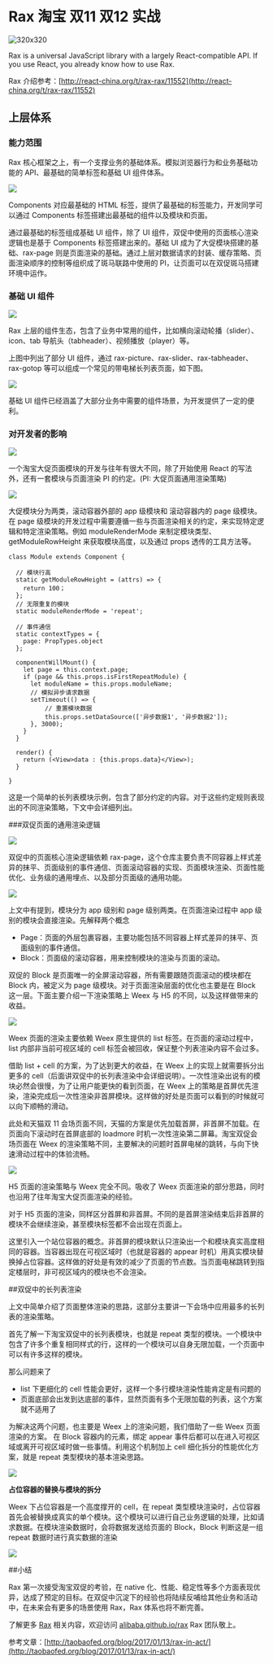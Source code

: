 # Rax 淘宝 双11 双12 实战

![320x320](https://gw.alicdn.com/tfs/TB18WI4QXXXXXcBapXXXXXXXXXX-1120-960.png_110x110xz.jpg)

Rax is a universal JavaScript library with a largely React-compatible API. If you use React, you already know how to use Rax.

Rax 介绍参考：[http://react-china.org/t/rax-rax/11552](http://react-china.org/t/rax-rax/11552)

## 上层体系

### 能力范围

Rax 核心框架之上，有一个支撑业务的基础体系。模拟浏览器行为和业务基础功能的 API、最基础的简单标签和基础 UI 组件体系。

![](https://gw.alicdn.com/tps/TB1oWxhPXXXXXc_XpXXXXXXXXXX-763-431.jpg_500x500.jpg)

Components 对应最基础的 HTML 标签，提供了最基础的标签能力，开发同学可以通过 Components 标签搭建出最基础的组件以及模块和页面。

通过最基础的标签组成基础 UI 组件，除了 UI 组件，双促中使用的页面核心渲染逻辑也是基于 Components 标签搭建出来的。基础 UI 成为了大促模块搭建的基础、rax-page 则是页面渲染的基础。通过上层对数据请求的封装、缓存策略、页面渲染顺序的控制等组织成了斑马联路中使用的 PI，让页面可以在双促斑马搭建环境中运作。

### 基础 UI 组件

![](https://gw.alicdn.com/tps/TB19PE1OVXXXXcsaXXXXXXXXXXX-1020-699.jpg_500x500.jpg)

 Rax 上层的组件生态，包含了业务中常用的组件，比如横向滚动轮播（slider）、icon、tab 导航头（tabheader）、视频播放（player）等。

上图中列出了部分 UI 组件，通过 rax-picture、rax-slider、rax-tabheader、rax-gotop 等可以组成一个常见的带电梯长列表页面，如下图。

![](https://gw.alicdn.com/tps/TB1499MOVXXXXcIXXXXXXXXXXXX-641-436.png_500x500.jpg)

基础 UI 组件已经涵盖了大部分业务中需要的组件场景，为开发提供了一定的便利。

### 对开发者的影响

![](https://gw.alicdn.com/tps/TB1eGRnPXXXXXXcXpXXXXXXXXXX-587-465.jpg_500x500.jpg)

一个淘宝大促页面模块的开发与往年有很大不同，除了开始使用 React 的写法外，还有一套模块与页面渲染 PI 的约定。(PI: 大促页面通用渲染策略)

![](https://gw.alicdn.com/tps/TB1bbcPOVXXXXc9aXXXXXXXXXXX-722-362.jpg_500x500.jpg)

大促模块分为两类，滚动容器外部的 app 级模块和 滚动容器内的 page 级模块。在 page 级模块的开发过程中需要遵循一些与页面渲染相关的约定，来实现特定逻辑和特定渲染策略。例如 moduleRenderMode 来制定模块类型、getModuleRowHeight 来获取模块高度，以及通过 props 透传的工具方法等。

```
class Module extends Component {
  
  // 模块行高
  static getModuleRowHeight = (attrs) => {
    return 100；
  };
  // 无限重复的模块
  static moduleRenderMode = 'repeat';

  // 事件通信
  static contextTypes = {
    page: PropTypes.object
  };

  componentWillMount() {
    let page = this.context.page;
    if (page && this.props.isFirstRepeatModule) {
      let moduleName = this.props.moduleName;
      // 模拟异步请求数据
      setTimeout(() => {
          // 重置模块数据
          this.props.setDataSource(['异步数据1', '异步数据2']);
      }, 3000);
    }
  }

  render() {
    return (<View>data : {this.props.data}</View>);
  }

}
```

这是一个简单的长列表模块示例，包含了部分约定的内容。对于这些约定规则表现出的不同渲染策略，下文中会详细列出。

###双促页面的通用渲染逻辑

![](https://gw.alicdn.com/tps/TB1Z1tqPXXXXXb.XXXXXXXXXXXX-730-448.jpg_500x500.jpg)

双促中的页面核心渲染逻辑依赖 rax-page，这个仓库主要负责不同容器上样式差异的抹平、页面级别的事件通信、页面滚动容器的实现、页面模块渲染、页面性能优化、业务级的通用埋点、以及部分页面级的通用功能。

![](https://gw.alicdn.com/tps/TB1Byg3OVXXXXb3XVXXXXXXXXXX-736-444.jpg_500x500.jpg)

上文中有提到，模块分为 app 级别和 page 级别两类。在页面渲染过程中 app 级别的模块会直接渲染。先解释两个概念

* Page：页面的外层包裹容器，主要功能包括不同容器上样式差异的抹平、页面级别的事件通信。
* Block：页面级的滚动容器，用来控制模块的渲染与页面的滚动。

双促的 Block 是页面唯一的全屏滚动容器，所有需要跟随页面滚动的模块都在 Block 内，被定义为 page 级模块。对于页面渲染层面的优化也主要是在 Block 这一层。下面主要介绍一下渲染策略上 Weex 与 H5 的不同，以及这样做带来的收益。

![](https://gw.alicdn.com/tps/TB1la3YOVXXXXbVaXXXXXXXXXXX-718-529.jpg_500x500.jpg)

Weex 页面的渲染主要依赖 Weex 原生提供的 list 标签。在页面的滚动过程中，list 内部非当前可视区域的 cell 标签会被回收，保证整个列表渲染内容不会过多。

借助 list + cell 的方案，为了达到更大的收益，在 Weex 上的实现上就需要拆分出更多的 cell（后面讲双促中的长列表渲染中会详细说明）。一次性渲染出说有的模块必然会很慢，为了让用户能更快的看到页面，在 Weex 上的策略是首屏优先渲染，渲染完成后一次性渲染非首屏模块。这样做的好处是页面可以看到的时候就可以向下顺畅的滑动。

此处和天猫双 11 会场页面不同，天猫的方案是优先加载首屏，非首屏不加载。在页面向下滚动时在首屏底部的 loadmore 时机一次性渲染第二屏幕。淘宝双促会场页面在 Weex 的渲染策略不同，主要解决的问题时首屏电梯的跳转，与向下快速滑动过程中的体验流畅。

![](https://gw.alicdn.com/tps/TB1Ba75OVXXXXcaXVXXXXXXXXXX-698-515.jpg_500x500.jpg)

H5 页面的渲染策略与 Weex 完全不同。吸收了 Weex 页面渲染的部分思路，同时也沿用了往年淘宝大促页面渲染的经验。

对于 H5 页面的渲染，同样区分首屏和非首屏。不同的是首屏渲染结束后非首屏的模块不会继续渲染，甚至模块标签都不会出现在页面上。

这里引入一个站位容器的概念。非首屏的模块默认只渲染出一个和模块真实高度相同的容器。当容器出现在可视区域时（也就是容器的 appear 时机）用真实模块替换掉占位容器。这样做的好处是有效的减少了页面的节点数。当页面电梯跳转到指定楼层时，非可视区域内的模块也不会渲染。

##双促中的长列表渲染

上文中简单介绍了页面整体渲染的思路，这部分主要讲一下会场中应用最多的长列表的渲染策略。

首先了解一下淘宝双促中的长列表模块，也就是 repeat 类型的模块。一个模块中包含了许多个重复相同样式的行，这样的一个模块可以自身无限加载，一个页面中可以有许多这样的模块。

那么问题来了

* list 下更细化的 cell 性能会更好，这样一个多行模块渲染性能肯定是有问题的
* 页面底部会出发到达底部的事件，显然页面有多个无限加载的列表，这个方案就不适用了

为解决这两个问题，也主要是 Weex 上的渲染问题，我们借助了一些 Weex 页面渲染的方案。
在 Block 容器内的元素，绑定 appear 事件后都可以在进入可视区域或离开可视区域时做一些事情。利用这个机制加上 cell 细化拆分的性能优化方案，就是 repeat 类型模块的基本渲染思路。

![](https://gw.alicdn.com/tps/TB1OPISOVXXXXaRXVXXXXXXXXXX-570-501.jpg_500x500.jpg)

**占位容器的替换与模块的拆分**

Weex 下占位容器是一个高度撑开的 cell，在 repeat 类型模块渲染时，占位容器首先会被替换成真实的单个模块。这个模块可以进行自己业务逻辑的处理，比如请求数据。在模块渲染数据时，会将数据发送给页面的 Block，Block 判断这是一组 repeat 数据时进行真实数据的渲染

![](https://gw.alicdn.com/tps/TB1VFM7OVXXXXavXVXXXXXXXXXX-424-387.jpg_500x500.jpg)

##小结

Rax 第一次接受淘宝双促的考验，在 native 化、性能、稳定性等多个方面表现优异，达成了预定的目标。在双促中沉淀下的经验也将陆续反哺给其他业务和活动中，在未来会有更多的场景使用 Rax，Rax 体系也将不断完善。

了解更多 [Rax](https://github.com/alibaba/rax) 相关内容，欢迎访问 [alibaba.github.io/rax](https://alibaba.github.io/rax)
Rax 团队敬上。

参考文章：[http://taobaofed.org/blog/2017/01/13/rax-in-act/](http://taobaofed.org/blog/2017/01/13/rax-in-act/)